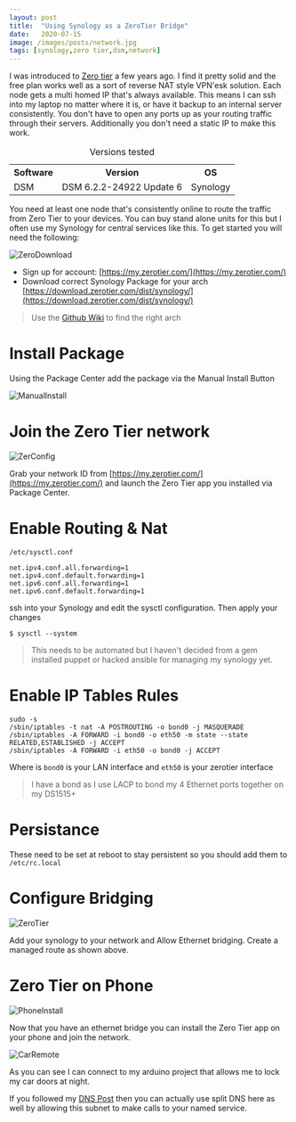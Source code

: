 ```yaml
---
layout: post
title:  "Using Synology as a ZeroTier Bridge"
date:   2020-07-15
image: /images/posts/network.jpg
tags: [synology,zero tier,dsm,network]
---
```


I was introduced to [Zero tier](https://www.zerotier.com/) a few years ago. I find it pretty solid and the free plan works well as a sort of reverse NAT style VPN'esk solution.  Each node gets a multi homed IP that's always available. This means I can ssh into my laptop no matter where it is, or have it backup to an internal server consistently. You don't have to open any ports up as your routing traffic through their servers. Additionally you don't need a static IP to make this work.

<!--more-->

<table>
    <caption>Versions tested</caption>
    <tbody>
        <tr>
            <th>Software</th>
            <th>Version</th>
            <th>OS</th>
        </tr>
        <tr>
            <td>DSM</td>
            <td>DSM 6.2.2-24922 Update 6</td>
            <td>Synology</td>
        </tr>
    </tbody>
</table>

You need at least one node that's consistently online to route the traffic from Zero Tier to your devices. You can buy stand alone units for this but I often use my Synology for central services like this. To get started you will need the following:

![ZeroDownload](/images/posts/zerodownload.png)

* Sign up for account: [https://my.zerotier.com/](https://my.zerotier.com/)
* Download correct Synology Package for your arch [https://download.zerotier.com/dist/synology/](https://download.zerotier.com/dist/synology/)

> Use the [Github Wiki](https://github.com/SynoCommunity/spksrc/wiki/Architecture-per-Synology-model) to find the right arch


# Install Package

Using the Package Center add the package via the Manual Install Button

![ManualInstall](/images/posts/zerominstall.png)


# Join the Zero Tier network

![ZerConfig](/images/posts/zeroconfig.png)

Grab your network ID from [https://my.zerotier.com/](https://my.zerotier.com/) and launch the Zero Tier app you installed via Package Center.


# Enable Routing & Nat

  
`/etc/sysctl.conf`
  

```shell
net.ipv4.conf.all.forwarding=1
net.ipv4.conf.default.forwarding=1
net.ipv6.conf.all.forwarding=1
net.ipv6.conf.default.forwarding=1
```

ssh into your Synology and edit the sysctl configuration. Then apply your changes

```shell
$ sysctl --system
```

> This needs to be automated but I haven't decided from a gem installed puppet or hacked ansible for managing my synology yet.

# Enable IP Tables Rules

```
sudo -s
/sbin/iptables -t nat -A POSTROUTING -o bond0 -j MASQUERADE
/sbin/iptables -A FORWARD -i bond0 -o eth50 -m state --state RELATED,ESTABLISHED -j ACCEPT
/sbin/iptables -A FORWARD -i eth50 -o bond0 -j ACCEPT
```

Where is `bond0` is your LAN interface and `eth50` is your zerotier interface

> I have a bond as I use LACP to bond my 4 Ethernet ports together on my DS1515+


# Persistance

These need to be set at reboot to stay persistent so you should add them to `/etc/rc.local`


# Configure Bridging

![ZeroTier](/images/posts/zerotier.png)

Add your synology to your network and Allow Ethernet bridging. Create a managed route as shown above.


# Zero Tier on Phone

![PhoneInstall](/images/posts/zerophonejoin.png)

Now that you have an ethernet bridge you can install the Zero Tier app on your phone and join the network.

![CarRemote](/images/posts/carremote.png)

As you can see I can connect to my arduino project that allows me to lock my car doors at night. 

If you followed my [DNS Post](http://127.0.0.1:4000/2020/06/06/DNS-With-Puppet/) then you can actually use split DNS here as well by allowing this subnet to make calls to your named service.
